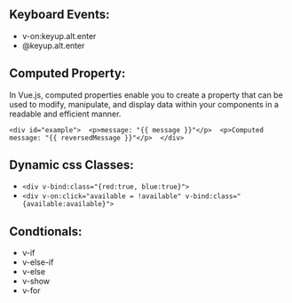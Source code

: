 ## Keyboard Events: 
- v-on:keyup.alt.enter
- @keyup.alt.enter

## Computed Property:
 In Vue.js, computed properties enable you to create a property that can be used to modify, manipulate, and display data within your components in a readable and efficient manner.
 <br/>
 
`<div id="example">  <p>message: "{{ message }}"</p>  <p>Computed message: "{{ reversedMessage }}"</p>  </div>`

## Dynamic css Classes:
- `<div v-bind:class="{red:true, blue:true}">`
- `<div v-on:click="available = !available" v-bind:class="{available:available}">`
  
## Condtionals:
-  v-if
-  v-else-if
-  v-else
-  v-show
-  v-for

